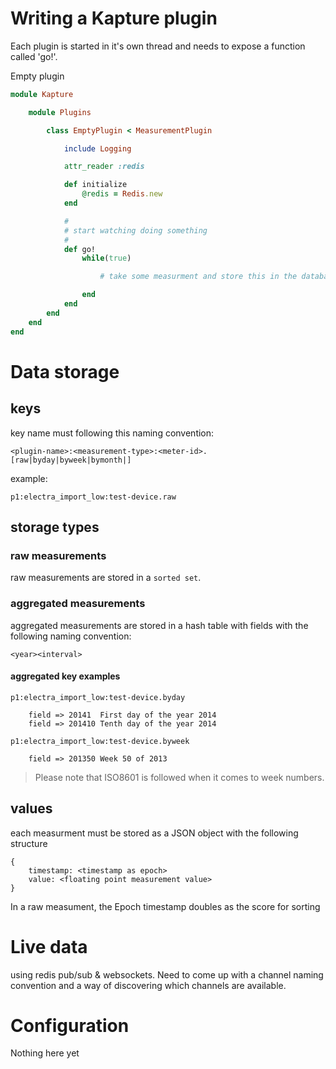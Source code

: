 Writing a Kapture plugin
========================

Each plugin is started in it's own thread and needs to expose a function called 'go!'.

Empty plugin

```ruby
module Kapture

	module Plugins

		class EmptyPlugin < MeasurementPlugin

			include Logging

			attr_reader :redis

			def initialize
				@redis = Redis.new
			end

			#
			# start watching doing something
			#
			def go!
				while(true)

					# take some measurment and store this in the database

				end
			end
		end
	end
end
```

Data storage
=============

keys 
-------------

key name must following this naming convention:

	<plugin-name>:<measurement-type>:<meter-id>.[raw|byday|byweek|bymonth|]

example:

	p1:electra_import_low:test-device.raw

## storage types

### raw measurements

raw measurements are stored in a `sorted set`. 

### aggregated measurements

aggregated measurements are stored in a hash table with fields with the following naming convention:

	<year><interval>

#### aggregated key examples

	p1:electra_import_low:test-device.byday
	
		field => 20141	First day of the year 2014
		field => 201410	Tenth day of the year 2014

	p1:electra_import_low:test-device.byweek

		field => 201350	Week 50 of 2013

> Please note that ISO8601 is followed when it comes to week numbers.

values 
----------

each measurment must be stored as a JSON object with the following structure 

	{
		timestamp: <timestamp as epoch>
		value: <floating point measurement value>
	}

In a raw measument, the Epoch timestamp doubles as the score for sorting


Live data
==============

using redis pub/sub & websockets. Need to come up with a channel naming convention and a way of discovering which channels are available.

Configuration
==============

Nothing here yet
